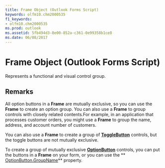 ```yaml
---
title: Frame Object (Outlook Forms Script)
keywords: olfm10.chm2000535
f1_keywords:
- olfm10.chm2000535
ms.prod: outlook
ms.assetid: 5fb494d3-8e00-852a-c361-0e99358b1ce8
ms.date: 06/08/2017
---
```



# Frame Object (Outlook Forms Script)

Represents a functional and visual control group.


## Remarks

All option buttons in a  **Frame** are mutually exclusive, so you can use the **Frame** to create an option group. You can also use a **Frame** to group controls with closely related contents.For example, in an application that processes customer orders, you might use a **Frame** to group the name, address, and account number of customers.

You can also use a  **Frame** to create a group of **[ToggleButton](togglebutton-object-outlook-forms-script.md)** controls, but the toggle buttons are not mutually exclusive.

To create a group of mutually exclusive  **[OptionButton](optionbutton-object-outlook-forms-script.md)** controls, you can put the buttons in a **Frame** on your form, or you can use the ** [OptionButton.GroupName](optionbutton-groupname-property-outlook-forms-script.md)** property.


